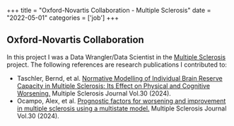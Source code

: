 +++
title = "Oxford-Novartis Collaboration - Multiple Sclerosis"
date = "2022-05-01"
categories = ['job']
+++

## Oxford-Novartis Collaboration

In this project I was a Data Wrangler/Data Scientist in the [Multiple Sclerosis](https://pmc.ncbi.nlm.nih.gov/articles/PMC8590765/ "link to oxford novartis multiple sclerosis paper") project.
The following references are research publications I contributed to:

+ Taschler, Bernd, et al. [Normative Modelling of Individual Brain Reserve Capacity in Multiple Sclerosis: Its Effect on Physical and Cognitive Worsening.](https://www.medcommshydhosting.com/ectrims2024/Abstracts/P064_Taschler_ECTRIMS2024_Abstract_Brain_reserve_Abstract.pdf "normative modelling abstract") Multiple Sclerosis Journal Vol.30 (2024).
+ Ocampo, Alex, et al. [Prognostic factors for worsening and improvement in multiple sclerosis using a multistate model.](https://journals.sagepub.com/doi/full/10.1177/13524585241275471?casa_token=KUYPKKM_tssAAAAA%3AZFKeU8GEVrHju7VrIQ1GJvc_1EjoX1PaNedfRDs914BR6rjpQPBakktUHAHW-Gev75mmMTb7eTiPxXc "prognostic factors paper") Multiple Sclerosis Journal Vol.30 (2024).
